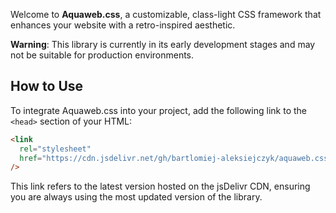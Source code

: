 Welcome to **Aquaweb.css**, a customizable, class-light CSS framework that enhances your website with a retro-inspired aesthetic.

**Warning**: This library is currently in its early development stages and may not be suitable for production environments.

## How to Use

To integrate Aquaweb.css into your project, add the following link to the `<head>` section of your HTML:

```html
<link
  rel="stylesheet"
  href="https://cdn.jsdelivr.net/gh/bartlomiej-aleksiejczyk/aquaweb.css@0.0.10/dist/aquaweb.min.css"
/>
```

This link refers to the latest version hosted on the jsDelivr CDN, ensuring you are always using the most updated version of the library.
